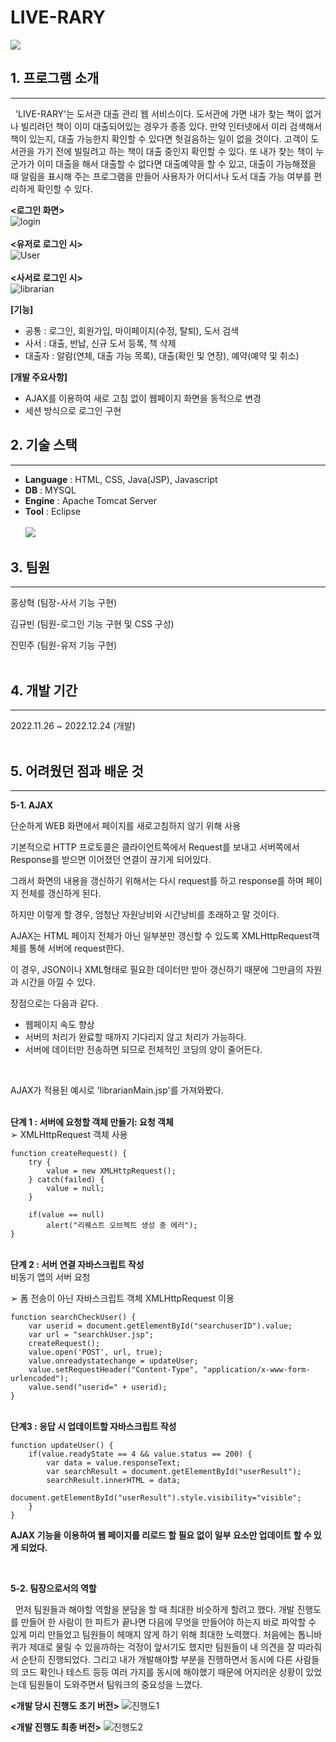 # LIVE-RARY
![](https://github.com/RiYaZe123/live-rary/assets/130757327/aa818ae1-258c-4b31-9935-43bb13d11538)
## 1. 프로그램 소개
- - -
 &nbsp; 'LIVE-RARY'는 도서관 대출 관리 웹 서비스이다. 
 도서관에 가면 내가 찾는 책이 없거나 빌리려던 책이 이미 대출되어있는 경우가 종종 있다. 
 만약 인터넷에서 미리 검색해서 책이 있는지, 대출 가능한지 확인할 수 있다면 헛걸음하는 일이 없을 것이다. 
 고객이 도서관을 가기 전에 빌릴려고 하는 책이 대출 중인지 확인할 수 있다.
 또 내가 찾는 책이 누군가가 이미 대출을 해서 대출할 수 없다면 대출예약을 할 수 있고, 대출이 가능해졌을 때 알림을 표시해 주는 프로그램을 만들어 사용자가 어디서나 도서 대출 가능 여부를 편리하게 확인할 수 있다.

**<로그인 화면>**<br>
![login](https://github.com/RiYaZe123/live-rary/assets/130757327/0eaaa8ce-8d1b-4af9-ba9d-a3878793b723)
<br><br>**<유저로 로그인 시>**<br>
![User](https://github.com/RiYaZe123/live-rary/assets/130757327/128c9684-ce72-4a21-9d50-42dd320cf7de)
<br><br>**<사서로 로그인 시>**<br>
![librarian](https://github.com/RiYaZe123/live-rary/assets/130757327/aefac91c-f023-4c78-90c5-c00c66d245df)

**[기능]**
- 공통 : 로그인, 회원가입, 마이페이지(수정, 탈퇴), 도서 검색
- 사서 : 대출, 반납, 신규 도서 등록, 책 삭제
- 대출자 : 알람(연체, 대출 가능 목록), 대출(확인 및 연장), 예약(예약 및 취소)

**[개발 주요사항]**
- AJAX를 이용하여 새로 고침 없이 웹페이지 화면을 동적으로 변경
- 세션 방식으로 로그인 구현

## 2. 기술 스택
- - -
- **Language** : HTML, CSS, Java(JSP), Javascript
- **DB** : MYSQL
- **Engine** : Apache Tomcat Server
- **Tool** : Eclipse
<br><br>
![](https://github.com/RiYaZe123/live-rary/assets/130757327/d66f6f42-2378-499d-b9bc-6f49f8fc0f5d)

## 3. 팀원
- - -
홍상혁 (팀장-사서 기능 구현)

김규빈 (팀원-로그인 기능 구현 및 CSS 구성)

진민주 (팀원-유저 기능 구현)
<br><br>

## 4. 개발 기간
- - -
2022.11.26 ~ 2022.12.24 (개발)
<br><br>

## 5. 어려웠던 점과 배운 것
- - -
**5-1. AJAX**

단순하게 WEB 화면에서 페이지를 새로고침하지 않기 위해 사용

기본적으로 HTTP 프로토콜은 클라이언트쪽에서 Request를 보내고 서버쪽에서 Response를 받으면 이어졌던 연결이 끊기게 되어있다.

그래서 화면의 내용을 갱신하기 위해서는 다시 request를 하고 response를 하며 페이지 전체를 갱신하게 된다.

하지만 이렇게 할 경우, 엄청난 자원낭비와 시간낭비를 초래하고 말 것이다.

AJAX는 HTML 페이지 전체가 아닌 일부분만 갱신할 수 있도록 XMLHttpRequest객체를 통해 서버에 request한다.

이 경우, JSON이나 XML형태로 필요한 데이터만 받아 갱신하기 때문에 그만큼의 자원과 시간을 아낄 수 있다.

장점으로는 다음과 같다.
- 웹페이지 속도 향상
- 서버의 처리가 완료할 때까지 기다리지 않고 처리가 가능하다.
- 서버에 데이터만 전송하면 되므로 전체적인 코딩의 양이 줄어든다.
<br>

AJAX가 적용된 예시로 'librarianMain.jsp'를 가져와봤다.

<br>**단계 1 : 서버에 요청할 객체 만들기: 요청 객체** <br>
➢ XMLHttpRequest 객체 사용

```
function createRequest() {
	try {
		value = new XMLHttpRequest();
	} catch(failed) {
		value = null;
	}
	
	if(value == null) 
		alert("리퀘스트 오브젝트 생성 중 에러");
}
```

<br>**단계 2 : 서버 연결 자바스크립트 작성** <br>
비동기 앱의 서버 요청

➢ 폼 전송이 아닌 자바스크립트 객체 XMLHttpRequest 이용

```
function searchCheckUser() {
	var userid = document.getElementById("searchuserID").value;
	var url = "searchkUser.jsp";
	createRequest();
	value.open('POST', url, true);
	value.onreadystatechange = updateUser;
	value.setRequestHeader("Content-Type", "application/x-www-form-urlencoded");
	value.send("userid=" + userid);
}
```

<br>**단계3 : 응답 시 업데이트할 자바스크립트 작성**
```
function updateUser() {
	if(value.readyState == 4 && value.status == 200) {
		var data = value.responseText;
		var searchResult = document.getElementById("userResult");
		searchResult.innerHTML = data;
		document.getElementById("userResult").style.visibility="visible";
	}
}
```

**AJAX 기능을 이용하여 웹 페이지를 리로드 할 필요 없이 일부 요소만 업데이트 할 수 있게 되었다.**

<br>

**5-2. 팀장으로서의 역할**

 &nbsp; 먼저 팀원들과 해야할 역할을 분담을 할 때 최대한 비슷하게 할려고 했다. 개발 진행도를 만들어 한 사람이 한 파트가 끝나면 다음에 무엇을 만들어야 하는지 바로 파악할 수 있게 미리 만들었고 팀원들이 헤매지 않게 하기 위해 최대한 노력했다.
 처음에는 톱니바퀴가 제대로 물릴 수 있을까하는 걱정이 앞서기도 했지만 팀원들이 내 의견을 잘 따라줘서 순탄히 진행되었다. 그리고 내가 개발해야할 부분을 진행하면서 동시에 다른 사람들의 코드 확인나 테스트 등등
 여러 가지를 동시에 해야했기 때문에 어지러운 상황이 있었는데 팀원들이 도와주면서 팀워크의 중요성을 느꼈다.

**<개발 당시 진행도 초기 버전>**
![진행도1](https://github.com/RiYaZe123/live-rary/assets/130757327/73561662-fadc-4c0d-ba8d-3db4a6278f0a)

**<개발 진행도 최종 버전>**
![진행도2](https://github.com/RiYaZe123/live-rary/assets/130757327/53325614-dee6-4f45-9f94-2ad79a133cea)
